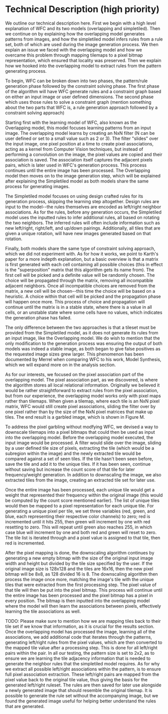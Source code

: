 # Technical Description (high priority)


We outline our technical description here.
First we begin with a high level explanation of WFC and its two models (overlapping and simpletiled).
Then we continue on by explaining how the overlapping model generates patterns from images, and how the simpletiled model infers rules from a rule set, both of which are used during the image generation process.
We then explain an issue we faced with the overlapping model and how we overcame this problem through mapping tilemaps to a pixel bitmap representation, which ensured that locality was preserved.
Then we explain how we hooked into the overlapping model to extract rules from the pattern generating process.

To begin, WFC can be broken down into two phases, the pattern/rule generation phase followed by the constraint solving phase.
The first phase of the algorithm will have WFC generate rules and a constraint graph based on either an input image or user defined dimensions.
The second phase which uses those rules to solve a constraint graph
(mention something about the two parts that WFC is, a rule generation approach followed by a constraint solving approach)

Starting first with the learning model of WFC, also known as the Overlapping model, this model focuses learning patterns from an input image.
The overlapping model learns by creating an NxN filter (N can be user defined or set to a small value such as 2 or 3).
The filter "slides" over the input image, one pixel position at a time to create pixel associations, acting as a kernel from Computer Vision techniques, but instead of performing a convolution on the image, the pixel values are copied and their association is saved.
The association itself captures the adjacent pixels pairs, which is later used in WFC's generation process.
This process continues until the entire image has been processed.
The Overlapping model then moves on to the image generation step, which will be explained after explaining the Simpletiled model as both models share the same process for generating images.

The Simpletiled model focuses on using design crafted rules for its generation process, skipping the learning step altogether.
Design rules are input to the model--the rules themselves are encoded as left/right neighbor associations.
As for the rules, before any generation occurs, the Simpletiled model uses the inputted rules to infer additional rules, all based on rotating the two neighbors. 
The inferred rules will often include information such as new left/right, right/left, and up/down pairings.
Additionally, all tiles that are given a unique rotation, will have new images generated based on that rotation. 

Finally, both models share the same type of constraint solving approach, which we did not experiment with.
As for how it works, we point to Karth's paper for a more indepth explanation, but a basic overview is that a matrix is first generated with each cell containing all possible choices (this in effect is the "superposition" matrix that this algorithm gets its name from).
The first cell will be picked and a definite value will be randomly chosen.
The choice will be propagated through the matrix, removing all incompatible adjacent neighbors.
Once all incompatible choices are removed from the matrix, a new cell will be chosen--this time the choice will be based on a heuristic. 
A choice within that cell will be picked and the propagation phase will happen once more.
This process of choice and propagation will continue until the matrix is in a stable state, where there is a value in all cells, or an unstable state where some cells have no values, which indicates the generation phase has failed.

The only difference between the two approaches is that a tileset must be provided from the Simpletiled model, as it does not generate its rules from an input image, like the Overlapping model. 
We do wish to mention that the only modification to the generation process was ensuring the output of both models was indeed a stable image, as both began to give false positives as the requested image sizes grew larger.
This phenomenon has been documented by Merrel when comparing WFC to his work, Model Synthesis, which we will expand more on in the analysis section.

As for our interests, we focused on the pixel association part of the overlapping model. 
The pixel association part, as we discovered, is where the algorithm stores all local relational information.
Originally we believed it would be rather straightforward to extract rules from the pixel association, but from our experience, the overlapping model works only with pixel maps rather than tilemaps. 
When given a tilemap, where each tile is an NxN pixel matrix, WFC would still create pixel associations, sliding the filter over by one pixel rather than by the size of the NxN pixel matrices that make up tiles. 
The end result is a garbled image, which is shown in Figure M.

To address the pixel garbling without modfying WFC, we devised a way to downscale tilemaps into a pixel bitmaps that could then be used as input into the overlapping model. 
Before the overlapping model executed, the input image would be processed. 
A filter would slide over the image, sliding by a user defined tile size of pixels, extracting the tile (which would be a subregion within the image) and the newly extracted tile would be compared against a set of seen tiles.
If the tile hasn't been seen before, save the tile and add it to the unique tiles.
If it has been seen, continue without saving but increase the count score of that tile for later frequency/weight generation.
In addition to downscaling the image, we also extracted tiles from the image, creating an extracted tile set for later use.

Once the entire image has been processed, each unique tile would get a weight that represented their frequency within the original image (this would be computed by the count score mentioned earlier). 
The list of unique tiles would then be mapped to a pixel representation for each unique tile.
For generating a unique pixel per tile, we set three variables (red, green, and blue, each representing their respective color channels) to zero; red is incremented until it hits 255, then green will increment by one with red resetting to zero. This will repeat until green also reaches 255, in which case blue will increment by one and both red and green will reset to zero.
The tile list is iterated through and a pixel value is assigned to that tile, then red is incremented. 

After the pixel mapping is done, the downscaling algorithm continues by generating a new empty bitmap with the size of the original input image width and height but divided by the tile size specified by the user.
If the original image size is 128x128 and the tiles are 16x16, then the new pixel bitmap will be 8x8, as 128 divided 16 is 8.
The downscaling algorithm then process the image once more, matching the image's tile with the unique tiles that were extracted from the first processing step. 
The pixel value of that tile will then be put into the pixel bitmap. 
This process will continue until the entire image has been processed and the pixel bitmap has a pixel in every position. 
The bitmap is then inputted into the overlapping model where the model will then learn the associations between pixels, effectively learning the tile associations as well. 

TODO: Please make sure to mention how we are mapping tiles back to their tile set if we know that information, as it is crucial for the results section.
Once the overlapping model has processed the image, learning all of the associations, we add additional code that iterates through the patterns, generating left/right rules from the pixel values, which are then converted to the mapped tile value after a processing step.
This is done for all left/right pairs within the pair. 
In all our testing, the pattern size is set to 2x2, as to ensure we are learning the tile adjacency information that is needed to generate the neighbor rules that the simpletiled model requires. 
As for why we extract all possible left/right associations within the pattern, is to ensure full pixel association extraction. 
These left/right pairs are mapped from the pixel value back to the original tile value, thus giving the basis for the generated left/right ruleset.
The rules are then saved for later use alongside a newly generated image that should resemble the original tilemap.
It is possible to generate the rule set without the accompanying image, but we found the generated image useful for helping better understand the rules that are generated.
